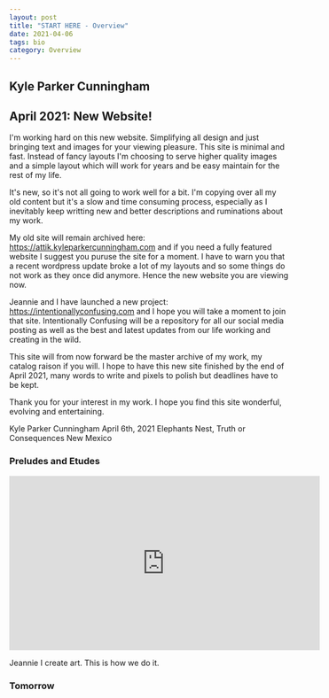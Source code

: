 ```yaml
---
layout: post
title: "START HERE - Overview" 
date: 2021-04-06
tags: bio
category: Overview 
---
```


## Kyle Parker Cunningham

## April 2021: New Website!

I'm working hard on this new website.  Simplifying all design and just bringing text and images for your viewing pleasure.  This site is minimal and fast.  Instead of fancy layouts I'm choosing to serve higher quality images and a simple layout which will work for years and be easy maintain for the rest of my life.  

It's new, so it's not all going to work well for a bit.  I'm copying over all my old content but it's a slow and time consuming process, especially as I inevitably keep writting new and better descriptions and ruminations about my work.  

My old site will remain archived here: https://attik.kyleparkercunningham.com  and if you need a fully featured website I suggest you puruse the site for a moment.  I have to warn you that a recent wordpress update broke a lot of my layouts and so some things do not work as they once did anymore.  Hence the new website you are viewing now.  

Jeannie and I have launched a new project: https://intentionallyconfusing.com and I hope you will take a moment to join that site.  Intentionally Confusing will be a repository for all our social media posting as well as the best and latest updates from our life working and creating in the wild.  

This site will from now forward be the master archive of my work, my catalog raison if you will.  I hope to have this new site finished by the end of April 2021, many words to write and pixels to polish but deadlines have to be kept. 

Thank you for your interest in my work.  I hope you find this site wonderful, evolving and entertaining. 

Kyle Parker Cunningham
April 6th, 2021
Elephants Nest, Truth or Consequences New Mexico

### Preludes and Etudes

<iframe width="560" height="315" src="https://www.youtube.com/embed/N18ZvHiyoiE" title="YouTube video player" frameborder="0" allow="accelerometer; autoplay; clipboard-write; encrypted-media; gyroscope; picture-in-picture" allowfullscreen></iframe>

Jeannie I create art.  This is how we do it.  

### Tomorrow

